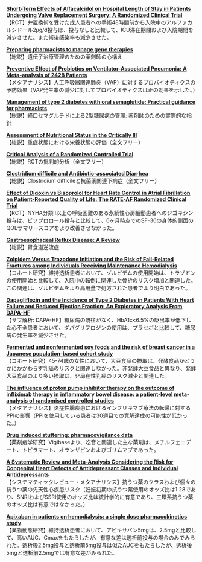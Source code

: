 [**Short-Term Effects of Alfacalcidol on Hospital Length of Stay in Patients Undergoing Valve Replacement Surgery: A Randomized Clinical Trial**](https://pubmed.ncbi.nlm.nih.gov/33339609/)  
【RCT】弁置換術を受けた成人患者への手術48時間前から入院中のアルファカルシドール2μg/d投与は、投与なしと比較して、ICU滞在期間および入院期間を減少させた。また術後感染率も減少させた。

[**Preparing pharmacists to manage gene therapies**](https://pubmed.ncbi.nlm.nih.gov/33342748/)  
【総説】遺伝子治療管理のための薬剤師の心構え

[**Preventive Effect of Probiotics on Ventilator-Associated Pneumonia: A Meta-analysis of 2428 Patients**](https://pubmed.ncbi.nlm.nih.gov/33349001/)  
【メタアナリシス】人工呼吸器関連肺炎（VAP）に対するプロバイオティクスの予防効果（VAP発生率の減少に対してプロバイオティクスは正の効果を示した。）

[**Management of type 2 diabetes with oral semaglutide: Practical guidance for pharmacists**](https://pubmed.ncbi.nlm.nih.gov/33354706/)  
【総説】経口セマグルチドによる2型糖尿病の管理: 薬剤師のための実際的な指針

[**Assessment of Nutritional Status in the Critically Ill**](https://pubmed.ncbi.nlm.nih.gov/33354033/)  
【総説】重症状態における栄養状態の評価（全文フリー）

[**Critical Analysis of a Randomized Controlled Trial**](https://pubmed.ncbi.nlm.nih.gov/33354045/)  
【総説】RCTの批判的分析（全文フリー）

[**Clostridium difficile and Antibiotic-associated Diarrhea**](https://pubmed.ncbi.nlm.nih.gov/33354035/)  
【総説】Clostridium difficileと抗菌薬関連下痢症（全文フリー）

[**Effect of Digoxin vs Bisoprolol for Heart Rate Control in Atrial Fibrillation on Patient-Reported Quality of Life: The RATE-AF Randomized Clinical Trial**](https://pubmed.ncbi.nlm.nih.gov/33351042/)  
【RCT】NYHA分類II以上の呼吸困難のある永続性心房細動患者へのジゴキシン投与は、ビソプロロール投与と比較して、6ヶ月時点でのSF-36の身体的側面のQOLサマリースコアをより改善させなかった。

[**Gastroesophageal Reflux Disease: A Review**](https://pubmed.ncbi.nlm.nih.gov/33351048/)  
【総説】胃食道逆流症

[**Zolpidem Versus Trazodone Initiation and the Risk of Fall-Related Fractures among Individuals Receiving Maintenance Hemodialysis**](https://pubmed.ncbi.nlm.nih.gov/33355192/)  
【コホート研究】維持透析患者において、ゾルピデムの使用開始は、トラゾドンの使用開始と比較して、入院中の転倒に関連した骨折のリスク増加と関連した。この関連は、ゾルピデムをより高用量で処方された患者でより明白であった。

[**Dapagliflozin and the Incidence of Type 2 Diabetes in Patients With Heart Failure and Reduced Ejection Fraction: An Exploratory Analysis From DAPA-HF**](https://pubmed.ncbi.nlm.nih.gov/33355302/)  
【サブ解析: DAPA-HF】糖尿病の既往がなく、HbA1c<6.5%の駆出率が低下した心不全患者において、ダパグリフロジンの使用は、プラセボと比較して、糖尿病の発生率を減少させた。

[**Fermented and nonfermented soy foods and the risk of breast cancer in a Japanese population-based cohort study**](https://pubmed.ncbi.nlm.nih.gov/33340281/)  
【コホート研究】45-74歳の女性において、大豆食品の摂取は、発酵食品かどうかにかかわらず乳癌のリスクと関連しなかった。非発酵大豆食品と異なり、発酵大豆食品のより多い摂取は、非局在性乳癌のリスク減少と関連した。

[**The influence of proton pump inhibitor therapy on the outcome of infliximab therapy in inflammatory bowel disease: a patient-level meta-analysis of randomised controlled studies**](https://pubmed.ncbi.nlm.nih.gov/33334900/)  
【メタアナリシス】炎症性腸疾患におけるインフリキマブ療法の転帰に対するPPIの影響（PPIを使用している患者は30週目での寛解達成の可能性が低かった。）

[**Drug induced stuttering: pharmacovigilance data**](https://pubmed.ncbi.nlm.nih.gov/33337944/)  
【薬剤疫学研究】Vigibaseより、吃音と関連した主な薬剤は、メチルフェニデート、トピラマート、オランザピンおよびゴリムマブであった。

[**A Systematic Review and Meta-Analysis Considering the Risk for Congenital Heart Defects of Antidepressant Classes and Individual Antidepressants**](https://pubmed.ncbi.nlm.nih.gov/33354752/)  
【システマティックレビュー・メタアナリシス】抗うつ薬のクラスおよび個々の抗うつ薬の先天性心疾患リスク（妊娠初期の抗うつ薬使用のオッズ比は1.28であり、SNRIおよびSSRI使用のオッズ比は統計学的に有意であり、三環系抗うつ薬のオッズ比は有意ではなかった。）

[**Apixaban in patients on hemodialysis: a single dose pharmacokinetics study**](https://pubmed.ncbi.nlm.nih.gov/33351142/)  
【薬物動態研究】維持透析患者において、アピキサバン5mgは、2.5mgと比較して、高いAUC、Cmaxをもたらしたが、有意な差は透析前投与の場合のみでみられた。透析後2.5mg投与と透析前5mg投与は似たAUCをもたらしたが、透析後5mgと透析前2.5mgでは有意な差がみられた。
